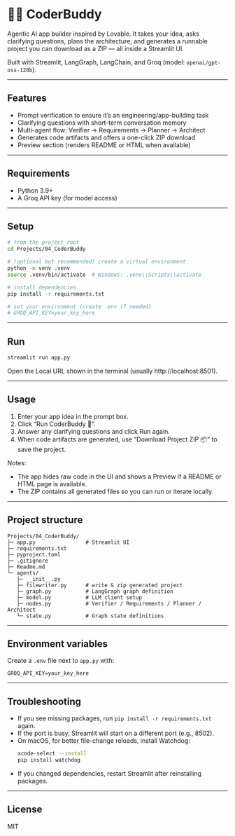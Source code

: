 # 🧑‍💻 CoderBuddy

Agentic AI app builder inspired by Lovable. It takes your idea, asks clarifying questions, plans the architecture, and generates a runnable project you can download as a ZIP — all inside a Streamlit UI.

Built with Streamlit, LangGraph, LangChain, and Groq (model: `openai/gpt-oss-120b`).

---

## Features
- Prompt verification to ensure it’s an engineering/app-building task
- Clarifying questions with short-term conversation memory
- Multi-agent flow: Verifier → Requirements → Planner → Architect
- Generates code artifacts and offers a one-click ZIP download
- Preview section (renders README or HTML when available)

---

## Requirements
- Python 3.9+
- A Groq API key (for model access)

---

## Setup
```bash
# from the project root
cd Projects/04_CoderBuddy

# (optional but recommended) create a virtual environment
python -m venv .venv
source .venv/bin/activate  # Windows: .venv\\Scripts\\activate

# install dependencies
pip install -r requirements.txt

# set your environment (create .env if needed)
# GROQ_API_KEY=your_key_here
```

---

## Run
```bash
streamlit run app.py
```

Open the Local URL shown in the terminal (usually http://localhost:8501).

---

## Usage
1. Enter your app idea in the prompt box.
2. Click “Run CoderBuddy 🚀”.
3. Answer any clarifying questions and click Run again.
4. When code artifacts are generated, use “Download Project ZIP 📦” to save the project.

Notes:
- The app hides raw code in the UI and shows a Preview if a README or HTML page is available.
- The ZIP contains all generated files so you can run or iterate locally.

---

## Project structure
```
Projects/04_CoderBuddy/
├─ app.py                # Streamlit UI
├─ requirements.txt
├─ pyproject.toml
├─ .gitignore
├─ Readme.md
└─ agents/
   ├─ __init__.py
   ├─ filewriter.py      # write & zip generated project
   ├─ graph.py           # LangGraph graph definition
   ├─ model.py           # LLM client setup
   ├─ nodes.py           # Verifier / Requirements / Planner / Architect
   └─ state.py           # Graph state definitions
```

---

## Environment variables
Create a `.env` file next to `app.py` with:
```
GROQ_API_KEY=your_key_here
```

---

## Troubleshooting
- If you see missing packages, run `pip install -r requirements.txt` again.
- If the port is busy, Streamlit will start on a different port (e.g., 8502).
- On macOS, for better file-change reloads, install Watchdog:
  ```bash
  xcode-select --install
  pip install watchdog
  ```
- If you changed dependencies, restart Streamlit after reinstalling packages.

---

## License
MIT